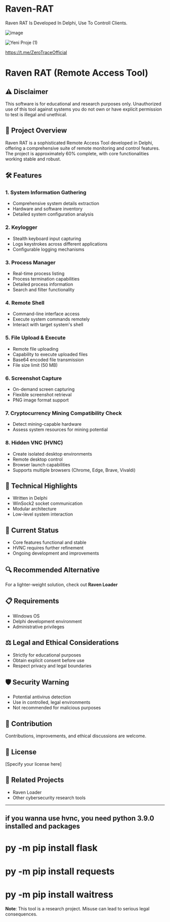 # Raven-RAT
Raven RAT Is Developed In Delphi, Use To Controll Clients.



![image](https://github.com/user-attachments/assets/5141b17c-0d36-4449-9367-e633d5b052aa)

![Yeni Proje (1)](https://github.com/user-attachments/assets/0c2aace3-9b2a-4498-97ed-a4b275468f57)

https://t.me/ZeroTraceOfficial

# Raven RAT (Remote Access Tool)

## ⚠️ Disclaimer
This software is for educational and research purposes only. Unauthorized use of this tool against systems you do not own or have explicit permission to test is illegal and unethical.

## 🚀 Project Overview
Raven RAT is a sophisticated Remote Access Tool developed in Delphi, offering a comprehensive suite of remote monitoring and control features. The project is approximately 60% complete, with core functionalities working stable and robust.

## 🛠 Features

### 1. System Information Gathering
- Comprehensive system details extraction
- Hardware and software inventory
- Detailed system configuration analysis

### 2. Keylogger
- Stealth keyboard input capturing
- Logs keystrokes across different applications
- Configurable logging mechanisms

### 3. Process Manager
- Real-time process listing
- Process termination capabilities
- Detailed process information
- Search and filter functionality

### 4. Remote Shell
- Command-line interface access
- Execute system commands remotely
- Interact with target system's shell

### 5. File Upload & Execute
- Remote file uploading
- Capability to execute uploaded files
- Base64 encoded file transmission
- File size limit (50 MB)

### 6. Screenshot Capture
- On-demand screen capturing
- Flexible screenshot retrieval
- PNG image format support

### 7. Cryptocurrency Mining Compatibility Check
- Detect mining-capable hardware
- Assess system resources for mining potential

### 8. Hidden VNC (HVNC)
- Create isolated desktop environments
- Remote desktop control
- Browser launch capabilities
- Supports multiple browsers (Chrome, Edge, Brave, Vivaldi)

## 🔧 Technical Highlights
- Written in Delphi
- WinSock2 socket communication
- Modular architecture
- Low-level system interaction

## 🚧 Current Status
- Core features functional and stable
- HVNC requires further refinement
- Ongoing development and improvements

## 🔍 Recommended Alternative
For a lighter-weight solution, check out **Raven Loader**

## 📋 Requirements
- Windows OS
- Delphi development environment
- Administrative privileges

## ⚖️ Legal and Ethical Considerations
- Strictly for educational purposes
- Obtain explicit consent before use
- Respect privacy and legal boundaries

## 🛡️ Security Warning
- Potential antivirus detection
- Use in controlled, legal environments
- Not recommended for malicious purposes

## 🤝 Contribution
Contributions, improvements, and ethical discussions are welcome.

## 📜 License
[Specify your license here]

## 🔗 Related Projects
- Raven Loader
- Other cybersecurity research tools

---

## if you wanna use hvnc, you need python 3.9.0 installed and packages
# py -m pip install flask
# py -m pip install requests
# py -m pip install waitress

**Note**: This tool is a research project. Misuse can lead to serious legal consequences.
